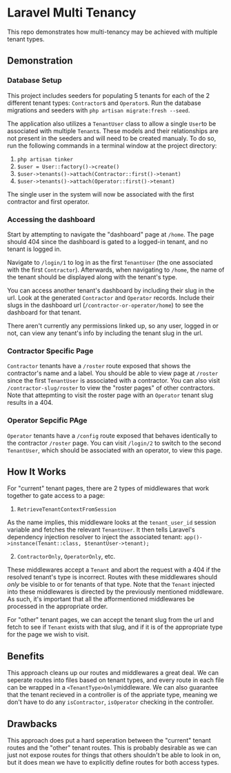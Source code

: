 # Laravel Multi Tenancy

This repo demonstrates how multi-tenancy may be achieved with multiple tenant types.

## Demonstration

### Database Setup

This project includes seeders for populating 5 tenants for each of the 2 different tenant types: `Contractor`s and `Operator`s. Run the database migrations and seeders with `php artisan migrate:fresh --seed`.

The application also utilizes a `TenantUser` class to allow a single `User`to be associated with multiple `Tenant`s. These models and their relationships are not present in the seeders and will need to be created manualy. To do so, run the following commands in a terminal window at the project directory:

1. `php artisan tinker`
2. `$user = User::factory()->create()`
3. `$user->tenants()->attach(Contractor::first()->tenant)`
4. `$user->tenants()->attach(Operator::first()->tenant)`

The single user in the system will now be associated with the first contractor and first operator.

### Accessing the dashboard

Start by attempting to navigate the "dashboard" page at `/home`. The page should 404 since the dashboard is gated to a logged-in tenant, and no tenant is logged in.

Navigate to `/login/1` to log in as the first `TenantUser` (the one associated with the first `Contractor`). Afterwards, when navigating to `/home`, the name of the tenant should be displayed along with the tenant's type.

You can access another tenant's dashboard by including their slug in the url. Look at the generated `Contractor` and `Operator` records. Include their slugs in the dashboard url (`/contractor-or-operator/home`) to see the dashboard for that tenant.

There aren't currently any permissions linked up, so any user, logged in or not, can view any tenant's info by including the tenant slug in the url.

### Contractor Specific Page

`Contractor` tenants have a `/roster` route exposed that shows the contractor's name and a label. You should be able to view page at `/roster` since the first `TenantUser` is associated with a contractor. You can also visit `/contractor-slug/roster` to view the "roster pages" of other contractors. Note that attepmting to visit the roster page with an `Operator` tenant slug results in a 404.

### Operator Sepcific PAge

`Operator` tenants have a `/config` route exposed that behaves identically to the contractor `/roster` page. You can visit `/login/2` to switch to the second `TenantUser`, which should be associated with an operator, to view this page. 

## How It Works

For "current" tenant pages, there are 2 types of middlewares that work together to gate access to a page:

1. `RetrieveTenantContextFromSession`

As the name implies, this middleware looks at the `tenant_user_id` session variable and fetches the relevant `TenantUser`. It then tells Laravel's dependency injection resolver to inject the associated tenant: `app()->instance(Tenant::class, $tenantUser->tenant);`

2. `ContractorOnly`, `OperatorOnly`, etc.

These middlewares accept a `Tenant` and abort the request with a 404 if the resolved tenant's type is incorrect. Routes with these middlewares should *only* be visible to or for tenants of that type. Note that the `Tenant` injected into these middlewares is directed by the previously mentioned middleware. As such, it's important that all the afformentioned middlewares be processed in the appropriate order.

For "other" tenant pages, we can accept the tenant slug from the url and fetch to see if `Tenant` exists with that slug, and if it is of the appropriate type for the page we wish to visit.

## Benefits

This approach cleans up our routes and middlewares a great deal. We can seperate routes into files based on tenant types, and every route in each file can be wrapped in a `<TenantType>Only`middleware. We can also guarantee that the tenant recieved in a controller is of the appriate type, meaning we don't have to do any `isContractor`, `isOperator` checking in the controller.

## Drawbacks

This approach does put a hard seperation between the "current" tenant routes and the "other" tenant routes. This is probably desirable as we can just not expose routes for things that others shouldn't be able to look in on, but it does mean we have to explicitly define routes for both access types.
